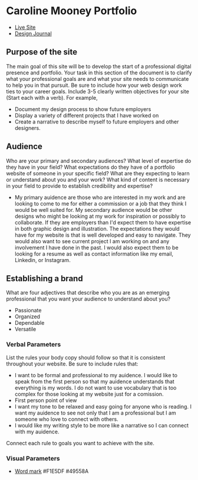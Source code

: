 # Caroline Mooney Portfolio
- [Live Site](https://carmooney.github.io/index.html)
- [Design Journal](https://docs.google.com/document/d/1CDNk6hWCjrM5uAH1gEBu20PX0ZMJURvA-KNKAqZVeF8/edit?usp=sharing)

## Purpose of the site
The main goal of this site will be to develop the start of a professional digital presence and portfolio. Your task in this section of the document is to clarify what your professional goals are and what your site needs to communicate to help you in that pursuit. Be sure to include how your web design work ties to your career goals. Include 3-5 clearly written objectives for your site (Start each with a verb). 
For example, 
- Document my design process to show future employers 
- Display a variety of different projects that I have worked on 
- Create a narrative to describe myself to future employers and other designers. 

## Audience
Who are your primary and secondary audiences? What level of expertise do they have in your field? What expectations do they have of a portfolio website of someone in your specific field? What are they expecting to learn or understand about you and your work? What kind of content is necessary in your field to provide to establish credibility and expertise? 
- My primary auidence are those who are interested in my work and are looking to come to me for either a commission or a job that they think I would be well suited for. My secondary audience would be other designs who might be looking at my work for inspiration or possibly to collaborate. If they are employers than I'd expect them to have expertise in both graphic design and illustration. The expectations they would have for my website is that is well developed and easy to navigate. They would also want to see current project I am working on and any involvement I have done in the past. I would also expect them to be looking for a resume as well as contact information like my email, Linkedin, or Instagram. 

## Establishing a brand
What are four adjectives that describe who you are as an emerging professional that you want your audience to understand about you?
- Passionate
- Organized
- Dependable
- Versatile 

### Verbal Parameters
List the rules your body copy should follow so that it is consistent throughout your website. Be sure to include rules that:
- I want to be formal and professional to my auidence. I would like to speak from the first person so that my auidence understands that everything is my words. I do not want to use vocabulary that is too complex for those looking at my website just for a comission. 
- First person point of view
- I want my tone to be relaxed and easy going for anyone who is reading. I want my auidence to see not only that I am a professional but I am someone who love to connect with others.
- I would like my writing style to be more like a narrative so I can connect with my auidence. 

Connect each rule to goals you want to achieve with the site.

### Visual Parameters
- [Word mark](https://web-design-oswego-art-dept.github.io/f20-317-individual-project-carmooney/)
#F1E5DF 
#49558A 


